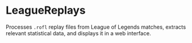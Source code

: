 # LeagueReplays
Processes `.rofl` replay files from League of Legends matches, extracts relevant statistical data, and displays it in a web interface.

